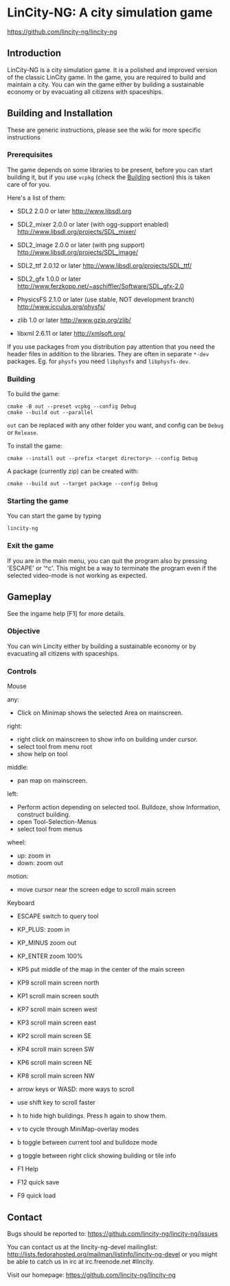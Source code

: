 # LinCity-NG: A city simulation game

https://github.com/lincity-ng/lincity-ng

## Introduction
LinCity-NG is a city simulation game. It is a polished and improved
version of the classic LinCity game. In the game, you are required
to build and maintain a city. You can win the game either by
building a sustainable economy or by evacuating all citizens with
spaceships.

## Building and Installation

These are generic instructions, please see the wiki for more specific instructions

### Prerequisites

The game depends on some libraries to be present, before you can start building it,
but if you use `vcpkg` (check the [Building](#building) section)
this is taken care of for you.

Here's a list of them:

* SDL2 2.0.0 or later
  http://www.libsdl.org

* SDL2_mixer 2.0.0 or later (with ogg-support enabled)
  http://www.libsdl.org/projects/SDL_mixer/

* SDL2_image 2.0.0 or later (with png support)
  http://www.libsdl.org/projects/SDL_image/

* SDL2_ttf 2.0.12 or later
  http://www.libsdl.org/projects/SDL_ttf/

* SDL2_gfx 1.0.0 or later
  http://www.ferzkopp.net/~aschiffler/Software/SDL_gfx-2.0

* PhysicsFS 2.1.0 or later (use stable, NOT development branch)
  http://www.icculus.org/physfs/

* zlib 1.0 or later
  http://www.gzip.org/zlib/

* libxml 2.6.11 or later
  http://xmlsoft.org/

If you use packages from you distribution pay attention that you need
the header files in addition to the libraries. They are often in 
separate `*-dev` packages. Eg. for `physfs` you need `libphysfs` and `libphysfs-dev`.

### Building

To build the game:

    cmake -B out --preset vcpkg --config Debug
    cmake --build out --parallel

`out` can be replaced with any other folder you want, and config can be `Debug` or `Release`.

To install the game:

    cmake --install out --prefix <target directory> --config Debug

A package (currently zip) can be created with:

    cmake --build out --target package --config Debug

### Starting the game

You can start the game by typing

    lincity-ng

### Exit the game

If you are in the main menu, you can quit the program also by
pressing 'ESCAPE' or '^c'. This might be a way to terminate the
program even if the selected video-mode is not working as expected.

## Gameplay

See the ingame help [F1] for more details.

### Objective

You can win Lincity either by building a sustainable economy or
by evacuating all citizens with spaceships.

### Controls

Mouse

any:
 * Click on Minimap shows the selected Area on mainscreen.

right:
 * right click on mainscreen to show info on building under cursor.
 * select tool from menu root
 * show help on tool

middle:
 * pan map on mainscreen.

left:
 * Perform action depending on selected tool. Bulldoze, show Information, construct building.
 * open Tool-Selection-Menus 
 * select tool from menus

wheel:
 * up: zoom in
 * down: zoom out

motion:
 * move cursor near the screen edge to scroll main screen

Keyboard

 * ESCAPE switch to query tool


 * KP_PLUS: zoom in
 * KP_MINUS zoom out
 * KP_ENTER zoom 100%


 * KP5 put middle of the map in the center of the main screen  


 * KP9 scroll main screen north
 * KP1 scroll main screen south
 * KP7 scroll main screen west
 * KP3 scroll main screen east


 * KP2 scroll main screen SE
 * KP4 scroll main screen SW
 * KP6 scroll main screen NE
 * KP8 scroll main screen NW


 * arrow keys or WASD: more ways to scroll


 * use shift key to scroll faster


 * h  to hide high buildings. Press h again to show them.
 * v  to cycle through MiniMap-overlay modes
 * b  toggle between current tool and bulldoze mode 
 * g  toggle between right click showing building or tile info
 * F1 Help
 
 * F12 quick save
 * F9  quick load

## Contact

Bugs should be reported to:
    https://github.com/lincity-ng/lincity-ng/issues
    
You can contact us at the lincity-ng-devel mailinglist:
    http://lists.fedorahosted.org/mailman/listinfo/lincity-ng-devel
or you might be able to catch us in irc at irc.freenode.net #lincity.

Visit our homepage: https://github.com/lincity-ng/lincity-ng
